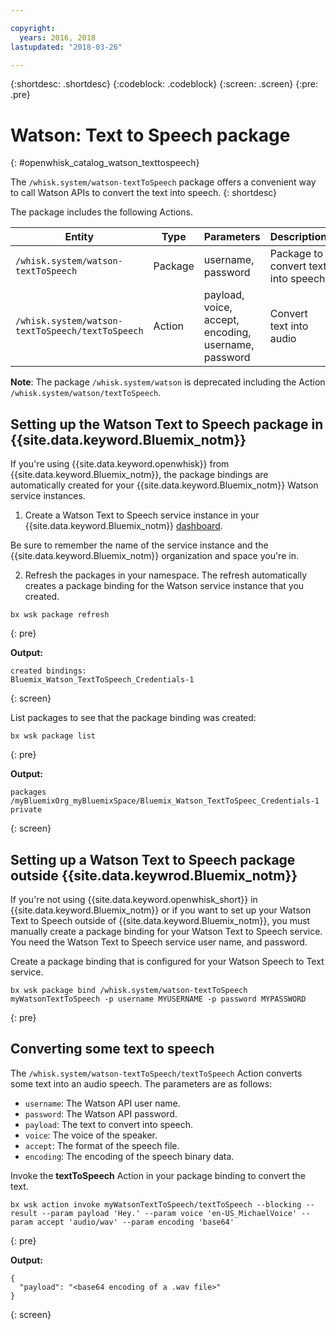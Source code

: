 ```yaml
---

copyright:
  years: 2016, 2018
lastupdated: "2018-03-26"

---
```


{:shortdesc: .shortdesc}
{:codeblock: .codeblock}
{:screen: .screen}
{:pre: .pre}

# Watson: Text to Speech package
{: #openwhisk_catalog_watson_texttospeech}

The `/whisk.system/watson-textToSpeech` package offers a convenient way to call Watson APIs to convert the text into speech.
{: shortdesc}

The package includes the following Actions.

| Entity | Type | Parameters | Description |
| --- | --- | --- | --- |
| `/whisk.system/watson-textToSpeech` | Package | username, password | Package to convert text into speech |
| `/whisk.system/watson-textToSpeech/textToSpeech` | Action | payload, voice, accept, encoding, username, password | Convert text into audio |

**Note**: The package `/whisk.system/watson` is deprecated including the Action `/whisk.system/watson/textToSpeech`.

## Setting up the Watson Text to Speech package in {{site.data.keyword.Bluemix_notm}}

If you're using {{site.data.keyword.openwhisk}} from {{site.data.keyword.Bluemix_notm}}, the package bindings are automatically created for your {{site.data.keyword.Bluemix_notm}} Watson service instances.

1. Create a Watson Text to Speech service instance in your {{site.data.keyword.Bluemix_notm}} [dashboard](http://console.bluemix.net).
  
  Be sure to remember the name of the service instance and the {{site.data.keyword.Bluemix_notm}} organization and space you're in.
  
2. Refresh the packages in your namespace. The refresh automatically creates a package binding for the Watson service instance that you created.
  ```
  bx wsk package refresh
  ```
  {: pre}

  **Output:**
  ```
  created bindings:
  Bluemix_Watson_TextToSpeech_Credentials-1
  ```
  {: screen}
  
  List packages to see that the package binding was created:
  ```
  bx wsk package list
  ```
  {: pre}
  
  **Output:**
  ```
  packages
  /myBluemixOrg_myBluemixSpace/Bluemix_Watson_TextToSpeec_Credentials-1 private
  ```
  {: screen}
  
## Setting up a Watson Text to Speech package outside {{site.data.keywrod.Bluemix_notm}}

If you're not using {{site.data.keyword.openwhisk_short}} in {{site.data.keyword.Bluemix_notm}} or if you want to set up your Watson Text to Speech outside of {{site.data.keyword.Bluemix_notm}}, you must manually create a package binding for your Watson Text to Speech service. You need the Watson Text to Speech service user name, and password.

Create a package binding that is configured for your Watson Speech to Text service.
```
bx wsk package bind /whisk.system/watson-textToSpeech myWatsonTextToSpeech -p username MYUSERNAME -p password MYPASSWORD
```
{: pre}
  
## Converting some text to speech

The `/whisk.system/watson-textToSpeech/textToSpeech` Action converts some text into an audio speech. The parameters are as follows:

- `username`: The Watson API user name.
- `password`: The Watson API password.
- `payload`: The text to convert into speech.
- `voice`: The voice of the speaker.
- `accept`: The format of the speech file.
- `encoding`: The encoding of the speech binary data.

Invoke the **textToSpeech** Action in your package binding to convert the text.
```
bx wsk action invoke myWatsonTextToSpeech/textToSpeech --blocking --result --param payload 'Hey.' --param voice 'en-US_MichaelVoice' --param accept 'audio/wav' --param encoding 'base64'
```
{: pre}

**Output:**
```
{
  "payload": "<base64 encoding of a .wav file>"
}
```
{: screen}
